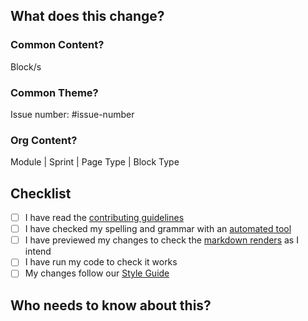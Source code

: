 ## What does this change?

<!-- Add a description of what your PR changes here -->

### Common Content?

<!-- Does this PR adds content to the common-content module? -->

Block/s

### Common Theme?

<!-- This PR adds a feature or bugfix to the common-theme module.
Please reference the ticket you are addressing .-->

Issue number: #issue-number

### Org Content?

<!--This PR changes a whole module, a sprint, a page, or a block on a single organisation's module.  -->

Module | Sprint | Page Type | Block Type

## Checklist

- [ ] I have read the [contributing guidelines](CONTRIBUTING.MD)
- [ ] I have checked my spelling and grammar with an [automated tool](https://www.grammarly.com/grammar-check)
- [ ] I have previewed my changes to check the [markdown renders](https://docs.github.com/en/get-started/writing-on-github/getting-started-with-writing-and-formatting-on-github/basic-writing-and-formatting-syntax) as I intend
- [ ] I have run my code to check it works
- [ ] My changes follow our [Style Guide](https://curriculum.codeyourfuture.io/guides/code-style-guide)

## Who needs to know about this?

<!-- Now bring this PR to the attention of the team. Assign reviewers. @mention specific people in comments. -->
